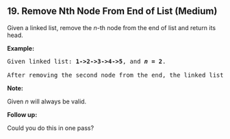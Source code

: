 ## 19. Remove Nth Node From End of List (Medium)

<p>Given a linked list, remove the <em>n</em>-th node from the end of list and return its head.</p>

<p><strong>Example:</strong></p>

<pre>
Given linked list: <strong>1-&gt;2-&gt;3-&gt;4-&gt;5</strong>, and <strong><em>n</em> = 2</strong>.

After removing the second node from the end, the linked list becomes <strong>1-&gt;2-&gt;3-&gt;5</strong>.
</pre>

<p><strong>Note:</strong></p>

<p>Given <em>n</em> will always be valid.</p>

<p><strong>Follow up:</strong></p>

<p>Could you do this in one pass?</p>
